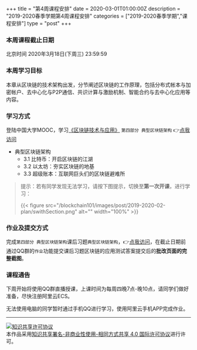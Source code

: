 +++
title = "第4周课程安排"
date = 2020-03-01T01:00:00Z
description = "2019-2020春季学期第4周课程安排"
categories = ["2019-2020春季学期","课程安排"]
type = "post"
+++

### 本周课程截止日期
北京时间 2020年3月18日(下周三) 23:59:59

### 本周学习目标
本章从区块链的技术架构出发，分节阐述区块链的工作原理，包括分布式帐本与加密帐户、去中心化与P2P通信、共识计算与激励机制、智能合约与去中心化应用等内容。

### 学习方式
登陆中国大学MOOC，学习[《区块链技术与应用》](https://www.icourse163.org/course/SWJTU-1207109825?tid=1207475232) `第四部分 典型区块链架构` 👉[点我访问](https://www.icourse163.org/learn/SWJTU-1207109825?tid=1207475232#/learn/content?type=detail&id=1213245003)

- 典型区块链架构
  - 3.1 比特币：开启区块链的江湖
  - 3.2 以太坊：夯实区块链的地基
  - 3.3 超级账本：互联网巨头们的区块链避难所

> 提示：若有同学发现无法学习，请按下图提示，切换至**第一次开课**，进行学习：
>
>  {{< figure src="/blockchain101/images/post/2019-2020-02-plan/swithSection.png"  alt="" width="100%"  >}}

### 作业及提交方式

完成`第四部分 典型区块链架构`课后习题`典型区块链架构`，👉[点我访问](https://www.icourse163.org/learn/SWJTU-1207109825?tid=1207475232#/learn/quiz?id=1221331408)，在截止日期前通过QQ群的`作业`功能提交课后习题区块链的应用测试答案提交后的**批改页面的完整截图**。

### 课程通告
下周开始将使用QQ群直播授课，上课时间为每周四晚7点-晚10点，请同学们做好准备，尽快注册阿里云ECS。

无法使用电脑的同学暂时通过手机QQ进行学习，使用阿里云手机APP完成作业。

---
<a rel="license" href="http://creativecommons.org/licenses/by-nc-sa/4.0/"><img alt="知识共享许可协议" style="border-width:0" src="https://i.creativecommons.org/l/by-nc-sa/4.0/88x31.png" /></a><br />本作品采用<a rel="license" href="http://creativecommons.org/licenses/by-nc-sa/4.0/">知识共享署名-非商业性使用-相同方式共享 4.0 国际许可协议</a>进行许可。
